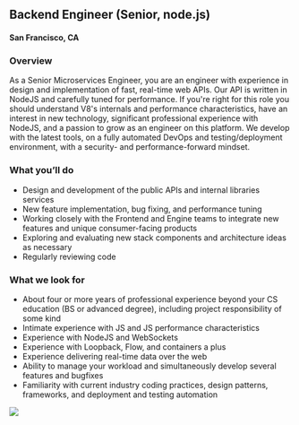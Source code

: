 ## Backend Engineer (Senior, node.js)
#### San Francisco, CA

### Overview
As a Senior Microservices Engineer, you are an engineer with experience in design and implementation of fast, real-time web APIs. Our API is written in NodeJS and carefully tuned for performance. If you're right for this role you should understand V8's internals and performance characteristics, have an interest in new technology, significant professional experience with NodeJS, and a passion to grow as an engineer on this platform.
We develop with the latest tools, on a fully automated DevOps and testing/deployment environment, with a security- and performance-forward mindset.

### What you’ll do
+	Design and development of the public APIs and internal libraries services
+	New feature implementation, bug fixing, and performance tuning
+	Working closely with the Frontend and Engine teams to integrate new features and unique consumer-facing products
+	Exploring and evaluating new stack components and architecture ideas as necessary
+	Regularly reviewing code

### What we look for
+	About four or more years of professional experience beyond your CS education (BS or advanced degree), including project responsibility of some kind
+	Intimate experience with JS and JS performance characteristics
+	Experience with NodeJS and WebSockets
+	Experience with Loopback, Flow, and containers a plus
+	Experience delivering real-time data over the web
+	Ability to manage your workload and simultaneously develop several features and bugfixes
+	Familiarity with current industry coding practices, design patterns, frameworks, and deployment and testing automation


[<img src='https://dabuttonfactory.com/button.png?t=Learn+More&f=Calibri-Bold&ts=24&tc=fff&hp=20&vp=8&c=5&bgt=unicolored&bgc=29aafe'>](https://letsrockit.co/job/qml0tuvy-backend-engineer-senior-node-js)
